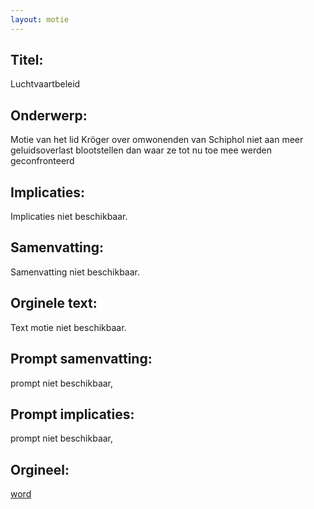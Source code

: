 ```yaml
---
layout: motie
---
```

## Titel:
Luchtvaartbeleid
## Onderwerp:
Motie van het lid Kröger over omwonenden van Schiphol niet aan meer geluidsoverlast blootstellen dan waar ze tot nu toe mee werden geconfronteerd
## Implicaties:
Implicaties niet beschikbaar.
## Samenvatting:
Samenvatting niet beschikbaar.
## Orginele text:
Text motie niet beschikbaar.

## Prompt samenvatting:
prompt niet beschikbaar,

## Prompt implicaties:
prompt niet beschikbaar,
## Orgineel:
[word](https://gegevensmagazijn.tweedekamer.nl/OData/v4/2.0/Document(112b30f6-773b-4ee0-9d79-f2899a5c0f0a)/resource)
